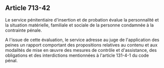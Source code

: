 Article 713-42
----
Le service pénitentiaire d'insertion et de probation évalue la personnalité et
la situation matérielle, familiale et sociale de la personne condamnée à la
contrainte pénale.

A l'issue de cette évaluation, le service adresse au juge de l'application des
peines un rapport comportant des propositions relatives au contenu et aux
modalités de mise en œuvre des mesures de contrôle et d'assistance, des
obligations et des interdictions mentionnées à l'article 131-4-1 du code pénal.
